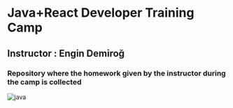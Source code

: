 # Java+React Developer Training Camp

## Instructor : Engin Demiroğ 

### Repository where the homework given by the instructor during the camp is collected


![java](https://user-images.githubusercontent.com/79155927/120979769-97b59a80-c77e-11eb-8ee5-40b4ac866518.png)
